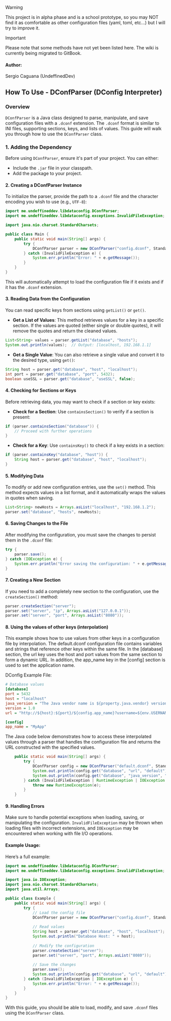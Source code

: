 > [!WARNING]
> This project is in alpha phase and is a school prototype, so you may NOT find it as comfortable as other configuration files (yaml, toml, etc...) but I will try to improve it.

> [!IMPORTANT]  
> Please note that some methods have not yet been listed here. The wiki is currently being migrated to GitBook.

#### Author:
Sergio Caguana (UndeffinedDev)

## How To Use - DConfParser (DConfig Interpreter)

### Overview

`DConfParser` is a Java class designed to parse, manipulate, and save configuration files with a `.dconf` extension. The `.dconf` format is similar to INI files, supporting sections, keys, and lists of values. This guide will walk you through how to use the `DConfParser` class.

### 1. Adding the Dependency

Before using `DConfParser`, ensure it's part of your project. You can either:

- Include the `.jar` file in your classpath.
- Add the package to your project.

#### 2. **Creating a DConfParser Instance**

To initialize the parser, provide the path to a `.dconf` file and the character encoding you wish to use (e.g., `UTF-8`):

```java 
import me.undeffineddev.libdataconfig.DConfParser;
import me.undeffineddev.libdataconfig.exceptions.InvalidFileException;

import java.nio.charset.StandardCharsets;

public class Main {
    public static void main(String[] args) {
        try {
            DConfParser parser = new DConfParser("config.dconf", StandardCharsets.UTF_8);
        } catch (InvalidFileException e) {
            System.err.println("Error: " + e.getMessage());
        }
    }
}
```

This will automatically attempt to load the configuration file if it exists and if it has the `.dconf` extension.

#### 3. **Reading Data from the Configuration**

You can read specific keys from sections using `getList()` or `get()`.

- **Get a List of Values**: This method retrieves values for a key in a specific section. If the values are quoted (either single or double quotes), it will remove the quotes and return the cleaned values.

```java
List<String> values = parser.getList("database", "hosts");
System.out.println(values);  // Output: [localhost, 192.168.1.1]
```

- **Get a Single Value**: You can also retrieve a single value and convert it to the desired type, using `get()`:

```java
String host = parser.get("database", "host", "localhost"); 
int port = parser.get("database", "port", 5432); 
boolean useSSL = parser.get("database", "useSSL", false);
```

#### 4. **Checking for Sections or Keys**

Before retrieving data, you may want to check if a section or key exists:

- **Check for a Section**: Use `containsSection()` to verify if a section is present:

```java
if (parser.containsSection("database")) {     
	// Proceed with further operations 
}
```

- **Check for a Key**: Use `containsKey()` to check if a key exists in a section:

```java
if (parser.containsKey("database", "host")) {     
    String host = parser.get("database", "host", "localhost");
}
```

#### 5. **Modifying Data**

To modify or add new configuration entries, use the `set()` method. This method expects values in a list format, and it automatically wraps the values in quotes when saving.


```java 
List<String> newHosts = Arrays.asList("localhost", "192.168.1.2");
parser.set("database", "hosts", newHosts);
```

#### 6. **Saving Changes to the File**

After modifying the configuration, you must save the changes to persist them in the `.dconf` file:


```java
try {
    parser.save();
} catch (IOException e) {
    System.err.println("Error saving the configuration: " + e.getMessage());
}
```

#### 7. **Creating a New Section**

If you need to add a completely new section to the configuration, use the `createSection()` method:

```java 
parser.createSection("server"); 
parser.set("server", "ip", Arrays.asList("127.0.0.1"));
parser.set("server", "port", Arrays.asList("8080"));
```

#### 8. **Using the values of other keys (interpolation)**

This example shows how to use values from other keys in a configuration file by interpolation. The default.dconf configuration file contains variables and strings that reference other keys within the same file. In the [database] section, the url key uses the host and port values from the same section to form a dynamic URL. In addition, the app_name key in the [config] section is used to set the application name.

DConfig Example File:
```ini 
# Database values
[database]
port = 5432
host = "localhost"
java_version = "The Java vendor name is ${property.java.vendor} version is ${property.java.version} and the OS is ${property.os.name}"
version = 1.0
url = "http://${host}:${port}/${config.app_name}?username=${env.USERNAME}"

[config]
app_name = "MyApp"
```

The Java code below demonstrates how to access these interpolated values through a parser that handles the configuration file and returns the URL constructed with the specified values.

```java
    public static void main(String[] args) {
        try {
            DConfParser config = new DConfParser("default.dconf", StandardCharsets.UTF_8);
            System.out.println(config.get("database", "url", "default"));
            System.out.println(config.get("database", "java_version", "default"));
        } catch (InvalidFileException | RuntimeException | IOException e) {
            throw new RuntimeException(e);
        }
    }
```

#### 9. **Handling Errors**

Make sure to handle potential exceptions when loading, saving, or manipulating the configuration. `InvalidFileException` may be thrown when loading files with incorrect extensions, and `IOException` may be encountered when working with file I/O operations.

#### Example Usage:

Here’s a full example:

```java
import me.undeffineddev.libdataconfig.DConfParser;
import me.undeffineddev.libdataconfig.exceptions.InvalidFileException;

import java.io.IOException;
import java.nio.charset.StandardCharsets;
import java.util.Arrays;

public class Example {
    public static void main(String[] args) {
        try {
            // Load the config file
            DConfParser parser = new DConfParser("config.dconf", StandardCharsets.UTF_8);
            
            // Read values
            String host = parser.get("database", "host", "localhost");
            System.out.println("Database Host: " + host);
            
            // Modify the configuration
            parser.createSection("server");
            parser.set("server", "port", Arrays.asList("8080"));
            
            // Save the changes
            parser.save();
            System.out.println(config.get("database", "url", "default"));
        } catch (InvalidFileException | IOException e) {
            System.err.println("Error: " + e.getMessage());
        }
    }
}
```

With this guide, you should be able to load, modify, and save `.dconf` files using the `DConfParser` class.
